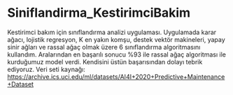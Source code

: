 # Siniflandirma_KestirimciBakim
Kestirimci bakım için sınıflandırma analizi uygulaması.
Uygulamada karar ağacı, lojistik regresyon, K en yakın komşu, destek vektör makineleri, yapay sinir ağları ve rassal ağaç olmak üzere 6 sınıflandırma algoritmasını kullandım. Aralarından en başarılı sonucu %93 ile rassal ağaç algoritması ile kurduğumuz model verdi. Kendisini üstün başarısından dolayı tebrik ediyoruz.
Veri seti kaynağı: https://archive.ics.uci.edu/ml/datasets/AI4I+2020+Predictive+Maintenance+Dataset
